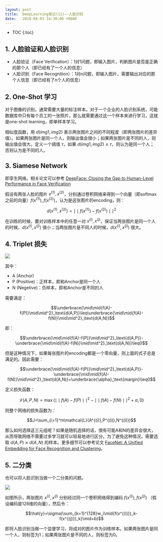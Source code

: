 ```yaml
---
layout: post
title:  DeepLearning笔记(11)——人脸识别
date:   2018-04-03 14:30:00 +0800
---
```


* TOC
{:toc}

## 1. 人脸验证和人脸识别

- 人脸验证（Face Verification）：1对1问题，即输入图片，判断图片是否是正确的那个人（即已经有了一个人的信息）
- 人脸识别（Face Recognition）：1对n问题，即输入图片，需要输出对应的那个人信息（即已经有了n个人的信息）

## 2. One-Shot 学习

对于图像的识别，通常需要大量的标注样本。对于一个企业的人脸识别系统，可能数据库中只有每个员工的一张照片，那么就需要通过这一个样本来进行学习，这就是one-shot learning，即单样本学习。

相似度函数，用 $d(img1,img2)$ 表示两张图片之间的不同程度（即两张图片的差异值）。如果两张图片是同一个人，则输出值会很小；如果两张图片是不同的人，则输出值会很大。定义一个阈值 $\tau$，如果 $d(img1,img2)\leq\tau$，则认为是同一个人；否则认为是不同的人。

## 3. Siamese Network

即孪生网络。相关论文可以参考 [DeepFace: Closing the Gap to Human-Level Performance in Face Verification](https://www.cv-foundation.org/openaccess/content_cvpr_2014/papers/Taigman_DeepFace_Closing_the_2014_CVPR_paper.pdf)

假设有两张人脸的图片 $x^{(1)},x^{(2)}$，分别通过卷积网络来得到一个向量（即softmax之前的向量）$f(x^{(1)}),f(x^{(2)})$，认为是这张图片的encoding，则：

$$d(x^{(1)},x^{(2)})=\mid\mid{f(x^{(1)})-f(x^{(2)})}\mid\mid^2$$

在训练的时候，要对训练样本中的任意一对 $x^{(i)},x^{(j)}$，保证当两张图片是同一个人的时候，$d(x^{(i)},x^{(j)})$ 很小；当两张图片是不同人的时候，$d(x^{(i)},x^{(j)})$ 很大。

## 4. Triplet 损失

![]({{site.baseurl}}/images/deeplearning/11-1.png)

其中：

- A (Anchor)
- P (Positive)：正样本，即和Anchor是同一个人
- N (Negetive)：负样本，即和Anchor是不同的人

需要满足：

$$\underbrace{\mid\mid{f(A)-f(P)}\mid\mid^2}_\text{d(A,P)}\leq\underbrace{\mid\mid{f(A)-f(N)}\mid\mid^2}_\text{d(A,N)}$$

即：

$$\underbrace{\mid\mid{f(A)-f(P)}\mid\mid^2}_\text{d(A,P)}-\underbrace{\mid\mid{f(A)-f(N)}\mid\mid^2}_\text{d(A,N)}\leq0$$

但是这种情况下，如果每张图片的encoding都是一个零向量，则上面的式子总是满足的。因此需要：

$$\underbrace{\mid\mid{f(A)-f(P)}\mid\mid^2}_\text{d(A,P)}-\underbrace{\mid\mid{f(A)-f(N)}\mid\mid^2}_\text{d(A,N)}+\underbrace{\alpha}_\text{margin}\leq0$$

定义损失函数：

$$\mathcal{L}(A,P,N)=\max(\mid\mid{f(A)-f(P)}\mid\mid^2-\mid\mid{f(A)-f(N)}\mid\mid^2+\alpha,0)$$

则整个网络的损失函数为：

$$J=\sum_{i=1}^m\mathcal{L}(A^{(i)},P^{(i)},N^{(i)})$$

那么如何选择这三元组呢？如果是随机选择的话，很有可能A和N的差异会很大，从而导致网络不需要过多学习就可以轻易地进行区分。为了避免这种情况，需要选取 $d(A,P)\approx d(A,N)$ 的样本。更多细节可以参考论文 [FaceNet: A Unified Embedding for Face Recognition and Clustering](https://arxiv.org/abs/1503.03832)。

## 5. 二分类

也可以将人脸识别当做一个二分类的问题。

![]({{site.baseurl}}/images/deeplearning/11-2.png)

如图所示，两张图片 $x^{(i)},x^{(j)}$ 分别经过同一个卷积网络得到编码 $f(x^{(i)}),f(x^{(j)})$ （假设编码是128维的向量），然后令：

$$\hat{y}=\sigma(\sum_{k=1}^{128}w_i\mid{f(x^{(i)})_k-f(x^{(j)})_k}\mid+b)$$

即将人脸识别当做一个监督学习，将成对的图片作为训练样本。如果两张图片是同一个人，则标签为1；如果两张图片是不同的人，则标签为0。